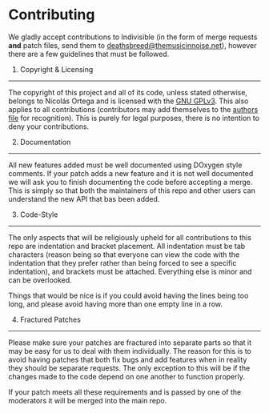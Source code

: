Contributing
============
We gladly accept contributions to Indivisible (in the form of merge requests **and** patch files, send them to <deathsbreed@themusicinnoise.net>), however there are a few guidelines that must be followed.

1) Copyright & Licensing
------------------------
The copyright of this project and all of its code, unless stated otherwise, belongs to Nicolás Ortega and is licensed with the [GNU GPLv3](/LICENSE). This also applies to all contributions (contributors may add themselves to the [authors file](/AUTHORS.md) for recognition). This is purely for legal purposes, there is no intention to deny your contributions.

2) Documentation
----------------
All new features added must be well documented using DOxygen style comments. If your patch adds a new feature and it is not well documented we will ask you to finish documenting the code before accepting a merge. This is simply so that both the maintainers of this repo and other users can understand the new API that bas been added.

3) Code-Style
-------------
The only aspects that will be religiously upheld for all contributions to this repo are indentation and bracket placement. All indentation must be tab characters (reason being so that everyone can view the code with the indentation that they prefer rather than being forced to see a specific indentation), and brackets must be attached. Everything else is minor and can be overlooked.

Things that would be nice is if you could avoid having the lines being too long, and please avoid having more than one empty line in a row.

4) Fractured Patches
--------------------
Please make sure your patches are fractured into separate parts so that it may be easy for us to deal with them individually. The reason for this is to avoid having patches that both fix bugs and add features when in reality they should be separate requests. The only exception to this will be if the changes made to the code depend on one another to function properly.

If your patch meets all these requirements and is passed by one of the moderators it will be merged into the main repo.
